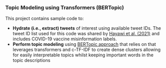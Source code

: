 ### Topic Modeling using Transformers (BERTopic)

This project contains sample code to: 
* **Hydrate (i.e., extract) tweets** of interest using available tweet IDs. The tweet ID list used for this code was shared by [Hayawi et al. (2021)](https://github.com/sakibsh/ANTiVax/blob/main/Labeled/ids.txt) and includes COVID-19 vaccine misinformation labels.
* **Perform topic modeling** using [BERTopic approach](https://maartengr.github.io/BERTopic/index.html) that relies on that leverages transformers and c-TF-IDF to create dense clusters allowing for easily interpretable topics whilst keeping important words in the topic descriptions
